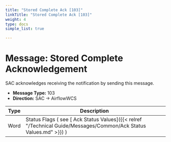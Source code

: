 ```yaml
---
title: "Stored Complete Ack [103]"
linkTitle: "Stored Complete Ack [103]"
weight: 4
type: docs
simple_list: true

---
```

# Message: Stored Complete Acknowledgement

SAC acknowledges receiving the notification by sending this message.

- **Message Type:** 103
- **Direction:** SAC → AirflowWCS


|Type |Description |
|-----|------------|
|Word |Status Flags ( see [ Ack Status Values]({{< relref "/Technical Guide/Messages/Common/Ack Status Values.md" >}}) ) |